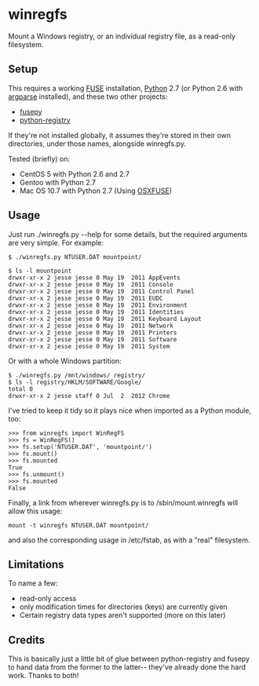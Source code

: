 winregfs
========

Mount a Windows registry, or an individual registry file, as a read-only
filesystem.

Setup
-----

This requires a working [FUSE](http://fuse.sourceforge.net/) installation,
[Python](http://www.python.org/) 2.7 (or Python 2.6 with
[argparse](http://pypi.python.org/pypi/argparse) installed), and these two other
projects:
 * [fusepy](https://github.com/terencehonles/fusepy)
 * [python-registry](https://github.com/williballenthin/python-registry)

If they're not installed globally, it assumes they're stored in their own
directories, under those names, alongside winregfs.py. 

Tested (briefly) on:

 * CentOS 5 with Python 2.6 and 2.7
 * Gentoo with Python 2.7
 * Mac OS 10.7 with Python 2.7 (Using [OSXFUSE](http://osxfuse.github.com/))

Usage
-----

Just run ./winregfs.py --help for some details, but the required arguments are
very simple.  For example:

    $ ./winregfs.py NTUSER.DAT mountpoint/

    $ ls -l mountpoint
    drwxr-xr-x 2 jesse jesse 0 May 19  2011 AppEvents
    drwxr-xr-x 2 jesse jesse 0 May 19  2011 Console
    drwxr-xr-x 2 jesse jesse 0 May 19  2011 Control Panel
    drwxr-xr-x 2 jesse jesse 0 May 19  2011 EUDC
    drwxr-xr-x 2 jesse jesse 0 May 19  2011 Environment
    drwxr-xr-x 2 jesse jesse 0 May 19  2011 Identities
    drwxr-xr-x 2 jesse jesse 0 May 19  2011 Keyboard Layout
    drwxr-xr-x 2 jesse jesse 0 May 19  2011 Network
    drwxr-xr-x 2 jesse jesse 0 May 19  2011 Printers
    drwxr-xr-x 2 jesse jesse 0 May 19  2011 Software
    drwxr-xr-x 2 jesse jesse 0 May 19  2011 System

Or with a whole Windows partition:

    $ ./winregfs.py /mnt/windows/ registry/
    $ ls -l registry/HKLM/SOFTWARE/Google/
    total 0
    drwxr-xr-x 2 jesse staff 0 Jul  2  2012 Chrome

I've tried to keep it tidy so it plays nice when imported as a Python module,
too:

    >>> from winregfs import WinRegFS
    >>> fs = WinRegFS()
    >>> fs.setup('NTUSER.DAT', 'mountpoint/')
    >>> fs.mount()
    >>> fs.mounted
    True
    >>> fs.unmount()
    >>> fs.mounted
    False

Finally, a link from wherever winregfs.py is to /sbin/mount.winregfs will allow
this usage:

    mount -t winregfs NTUSER.DAT mountpoint/

and also the corresponding usage in /etc/fstab, as with a "real" filesystem.

Limitations
-----------

To name a few:
 * read-only access
 * only modification times for directories (keys) are currently given
 * Certain registry data types aren't supported (more on this later)

Credits
-------

This is basically just a little bit of glue between python-registry and fusepy
to hand data from the former to the latter-- they've already done the hard work.
Thanks to both!

